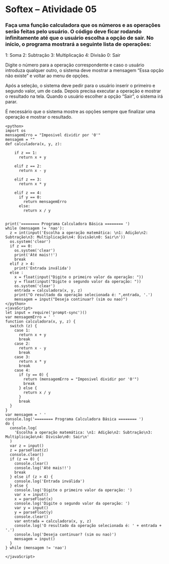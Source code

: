 # Softex – Atividade 05

### Faça uma função calculadora que os números e as operações serão feitas pelo usuário. O código deve ficar rodando infinitamente até que o usuário escolha a opção de sair. No início, o programa mostrará a seguinte lista de operações:

1: Soma
2: Subtração
3: Multiplicação
4: Divisão
0: Sair

Digite o número para a operação correspondente e caso o usuário introduza qualquer outro, o sistema deve mostrar a mensagem “Essa opção não existe” e voltar ao menu de opções.

Após a seleção, o sistema deve pedir para o usuário inserir o primeiro e segundo valor, um de cada. Depois precisa executar a operação e mostrar o resultado na tela. Quando o usuário escolher a opção “Sair”, o sistema irá parar. 

É necessário que o sistema mostre as opções sempre que finalizar uma operação e mostrar o resultado. 

```
<python>
import os 
mensagemErro = "Imposivel dividir por '0'"
mensagem = ""
def calculadora(x, y, z):
  
    if z == 1:
      return x + y
    
    elif z == 2:
      return x - y
    
    elif z == 3:
      return x * y

    elif z == 4:
      if y == 0:
        return mensagemErro
      else:
        return x / y

 
print('======== Programa Calculadora Básica ======== ')
while (mensagem != 'nao'):
  z = int(input('Escolha a operação matemática: \n1: Adição\n2: Subtração\n3: Multiplicação\n4: Divisão\n0: Sair\n'))  
  os.system('clear')
  if z == 0:
    os.system('clear')
    print('Até mais!!')
    break
  elif z > 4:
    print('Entrada inválida')
  else :    
    x = float(input("Digite o primeiro valor da operação: "))
    y = float(input("Digite o segundo valor da operação: "))    
    os.system('clear')
    entrada = calculadora(x, y, z)
    print("O resultado da operação selecionada é: ",entrada, '.')     
    mensagem = input("Deseja continuar? (sim ou nao)") 
</python>
<javaScript>  
let input = require('prompt-sync')()
var mensagemErro = ' '
function calculadora(x, y, z) {
  switch (z) {
    case 1:
      return x + y
      break
    case 2:
      return x - y
      break
    case 3:
      return x * y
      break
    case 4:
      if (y == 0) {
        return (mensagemErro = "Imposivel dividir por '0'")
        break
      } else {
        return x / y
      }
      break
  }
}
var mensagem = ' '
console.log('======== Programa Calculadora Básica ======== ')
do {
  console.log(
    'Escolha a operação matemática: \n1: Adição\n2: Subtração\n3: Multiplicação\n4: Divisão\n0: Sair\n'
  )
  var z = input()
  z = parseFloat(z)
  console.clear()
  if (z == 0) {
    console.clear()
    console.log('Até mais!!')
    break
  } else if (z > 4) {
    console.log('Entrada inválida')
  } else {
    console.log('Digite o primeiro valor da operação: ')
    var x = input()
    x = parseFloat(x)
    console.log('Digite o segundo valor da operação: ')
    var y = input()
    y = parseFloat(y)
    console.clear()
    var entrada = calculadora(x, y, z)
    console.log('O resultado da operação selecionada é: ' + entrada + '.')
    console.log('Deseja continuar? (sim ou nao)')
    mensagem = input()
  }
} while (mensagem != 'nao')

</javaScript>
```
